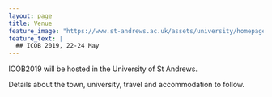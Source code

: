 ```yaml
---
layout: page
title: Venue
feature_image: "https://www.st-andrews.ac.uk/assets/university/homepage/images/hero-banner/st-andrews-hero-banner-sep-2018.jpg"
feature_text: |
  ## ICOB 2019, 22-24 May
---
```


ICOB2019 will be hosted in the University of St Andrews.

Details about the town, university, travel and accommodation to follow.
